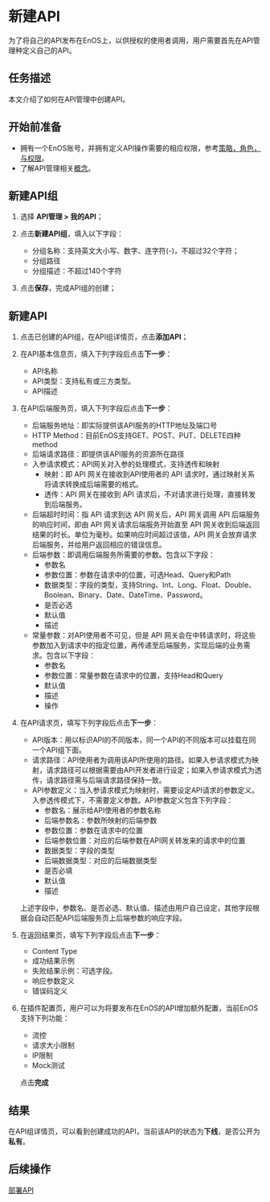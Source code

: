 # 新建API

为了将自己的API发布在EnOS上，以供授权的使用者调用，用户需要首先在API管理种定义自己的API。

## 任务描述

本文介绍了如何在API管理中创建API。

## 开始前准备

- 拥有一个EnOS账号，并拥有定义API操作需要的相应权限，参考[策略，角色，与权限](/docs/iam/zh_CN/latest/access_policy)。
- 了解API管理相关[概念](api_management_concepts)。

## 新建API组

1. 选择 **API管理 > 我的API**；

2. 点击**新建API组**，填入以下字段：
   
   - 分组名称：支持英文大小写、数字、连字符(-)，不超过32个字符；
   - 分组路径
   - 分组描述：不超过140个字符

3. 点击**保存**，完成API组的创建；



## 新建API

1. 点击已创建的API组，在API组详情页，点击**添加API**；
   
2. 在API基本信息页，填入下列字段后点击**下一步**：
   - API名称
   - API类型：支持私有或三方类型。
   - API描述

3. 在API后端服务页，填入下列字段后点击**下一步**：
   - 后端服务地址：即实际提供该API服务的HTTP地址及端口号
   - HTTP Method：目前EnOS支持GET、POST、PUT、DELETE四种method
   - 后端请求路径：即提供该API服务的资源所在路径
   - 入参请求模式：API网关对入参的处理模式，支持透传和映射
      - 映射：即 API 网关在接收到API使用者的 API 请求时，通过映射关系将请求转换成后端需要的格式。
      - 透传：API 网关在接收到 API 请求后，不对请求进行处理，直接转发到后端服务。
   - 后端超时时间：指 API 请求到达 API 网关后，API 网关调用 API 后端服务的响应时间，即由 API 网关请求后端服务开始直至 API 网关收到后端返回结果的时长。单位为毫秒。如果响应时间超过该值，API 网关会放弃请求后端服务，并给用户返回相应的错误信息。
   - 后端参数：即调用后端服务所需要的参数。包含以下字段：
      - 参数名
      - 参数位置：参数在请求中的位置，可选Head、Query和Path
      - 数据类型：字段的类型，支持String、Int、Long、Float、Double、Boolean、Binary、Date、DateTime、Password。
      - 是否必选
      - 默认值
      - 描述
   - 常量参数：对API使用者不可见，但是 API 网关会在中转请求时，将这些参数加入到请求中的指定位置，再传递至后端服务，实现后端的业务需求。包含以下字段：
      - 参数名
      - 参数位置：常量参数在请求中的位置，支持Head和Query
      - 默认值
      - 描述
      - 操作

4. 在API请求页，填写下列字段后点击**下一步**：
   - API版本：用以标识API的不同版本，同一个API的不同版本可以挂载在同一个API组下面。 
   - 请求路径：API使用者为调用该API所使用的路径。如果入参请求模式为映射，请求路径可以根据需要由API开发者进行设定；如果入参请求模式为透传，请求路径需与后端请求路径保持一致。
   - API参数定义：当入参请求模式为映射时，需要设定API请求的参数定义。入参透传模式下，不需要定义参数。API参数定义包含下列字段：
      - 参数名：展示给API使用者的参数名称
      - 后端参数名：参数所映射的后端参数
      - 参数位置：参数在请求中的位置
      - 后端参数位置：对应的后端参数在API网关转发来的请求中的位置
      - 数据类型：字段的类型
      - 后端数据类型：对应的后端数据类型
      - 是否必填
      - 默认值
      - 描述

   上述字段中，参数名、是否必选、默认值、描述由用户自己设定，其他字段根据会自动匹配API后端服务页上后端参数的响应字段。

5. 在返回结果页，填写下列字段后点击**下一步**：
   - Content Type
   - 成功结果示例
   - 失败结果示例：可选字段。
   - 响应参数定义
   - 错误码定义

6. 在插件配置页，用户可以为将要发布在EnOS的API增加额外配置，当前EnOS支持下列功能：
   - 流控
   - 请求大小限制
   - IP限制
   - Mock测试

   点击**完成**

## 结果

在API组详情页，可以看到创建成功的API，当前该API的状态为**下线**，是否公开为**私有**。

## 后续操作

[部署API](deploying_api)